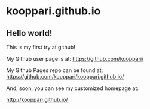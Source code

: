 kooppari.github.io
==================

## Hello world!

This is my first try at github!

My Github user page is at: 
https://github.com/kooppari/

My Github Pages repo can be found at:  
https://github.com/kooppari/kooppari.github.io/

And, soon, you can see my customized homepage at:

http://kooppari.github.io/
